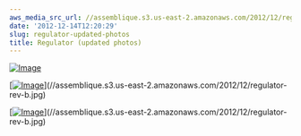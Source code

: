 ```yaml
---
aws_media_src_url: //assemblique.s3.us-east-2.amazonaws.com/2012/12/regulator-rev-b.jpg
date: '2012-12-14T12:20:29'
slug: regulator-updated-photos
title: Regulator (updated photos)
---
```


 [![Image](//assemblique.s3.us-east-2.amazonaws.com/2012/12/regulator-rev-b.jpg?w=487)](//assemblique.s3.us-east-2.amazonaws.com/2012/12/regulator-rev-b.jpg)

 [[![Image](//assemblique.s3.us-east-2.amazonaws.com/2012/12/regulator-rev-a.jpg?w=487)](//assemblique.s3.us-east-2.amazonaws.com/2012/12/regulator-rev-a.jpg)](//assemblique.s3.us-east-2.amazonaws.com/2012/12/regulator-rev-b.jpg)

 [[![Image](//assemblique.s3.us-east-2.amazonaws.com/2012/12/regulator-rev.jpg?w=487)](//assemblique.s3.us-east-2.amazonaws.com/2012/12/regulator-rev.jpg)](//assemblique.s3.us-east-2.amazonaws.com/2012/12/regulator-rev-b.jpg)